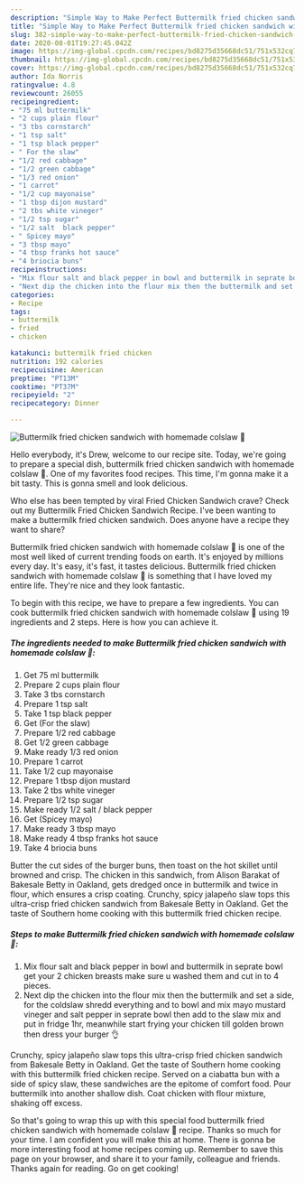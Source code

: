 ```yaml
---
description: "Simple Way to Make Perfect Buttermilk fried chicken sandwich with homemade colslaw 🤪"
title: "Simple Way to Make Perfect Buttermilk fried chicken sandwich with homemade colslaw 🤪"
slug: 382-simple-way-to-make-perfect-buttermilk-fried-chicken-sandwich-with-homemade-colslaw
date: 2020-08-01T19:27:45.042Z
image: https://img-global.cpcdn.com/recipes/bd8275d35668dc51/751x532cq70/buttermilk-fried-chicken-sandwich-with-homemade-colslaw-🤪-recipe-main-photo.jpg
thumbnail: https://img-global.cpcdn.com/recipes/bd8275d35668dc51/751x532cq70/buttermilk-fried-chicken-sandwich-with-homemade-colslaw-🤪-recipe-main-photo.jpg
cover: https://img-global.cpcdn.com/recipes/bd8275d35668dc51/751x532cq70/buttermilk-fried-chicken-sandwich-with-homemade-colslaw-🤪-recipe-main-photo.jpg
author: Ida Norris
ratingvalue: 4.8
reviewcount: 26055
recipeingredient:
- "75 ml buttermilk"
- "2 cups plain flour"
- "3 tbs cornstarch"
- "1 tsp salt"
- "1 tsp black pepper"
- " For the slaw"
- "1/2 red cabbage"
- "1/2 green cabbage"
- "1/3 red onion"
- "1 carrot"
- "1/2 cup mayonaise"
- "1 tbsp dijon mustard"
- "2 tbs white vineger"
- "1/2 tsp sugar"
- "1/2 salt  black pepper"
- " Spicey mayo"
- "3 tbsp mayo"
- "4 tbsp franks hot sauce"
- "4 briocia buns"
recipeinstructions:
- "Mix flour salt and black pepper in bowl and buttermilk in seprate bowl get your 2 chicken breasts make sure u washed them and cut in to 4 pieces."
- "Next dip the chicken into the flour mix then the buttermilk and set a side, for the coldslaw shredd everything and to bowl and mix mayo mustard vineger and salt pepper in seprate bowl then add to the slaw mix and put in fridge 1hr, meanwhile start frying your chicken till golden brown then dress your burger 👌"
categories:
- Recipe
tags:
- buttermilk
- fried
- chicken

katakunci: buttermilk fried chicken 
nutrition: 192 calories
recipecuisine: American
preptime: "PT13M"
cooktime: "PT37M"
recipeyield: "2"
recipecategory: Dinner

---
```



![Buttermilk fried chicken sandwich with homemade colslaw 🤪](https://img-global.cpcdn.com/recipes/bd8275d35668dc51/751x532cq70/buttermilk-fried-chicken-sandwich-with-homemade-colslaw-🤪-recipe-main-photo.jpg)

Hello everybody, it's Drew, welcome to our recipe site. Today, we're going to prepare a special dish, buttermilk fried chicken sandwich with homemade colslaw 🤪. One of my favorites food recipes. This time, I'm gonna make it a bit tasty. This is gonna smell and look delicious.

Who else has been tempted by viral Fried Chicken Sandwich crave? Check out my Buttermilk Fried Chicken Sandwich Recipe. I&#39;ve been wanting to make a buttermilk fried chicken sandwich. Does anyone have a recipe they want to share?

Buttermilk fried chicken sandwich with homemade colslaw 🤪 is one of the most well liked of current trending foods on earth. It's enjoyed by millions every day. It's easy, it's fast, it tastes delicious. Buttermilk fried chicken sandwich with homemade colslaw 🤪 is something that I have loved my entire life. They're nice and they look fantastic.


To begin with this recipe, we have to prepare a few ingredients. You can cook buttermilk fried chicken sandwich with homemade colslaw 🤪 using 19 ingredients and 2 steps. Here is how you can achieve it.

<!--inarticleads1-->

##### The ingredients needed to make Buttermilk fried chicken sandwich with homemade colslaw 🤪:

1. Get 75 ml buttermilk
1. Prepare 2 cups plain flour
1. Take 3 tbs cornstarch
1. Prepare 1 tsp salt
1. Take 1 tsp black pepper
1. Get  (For the slaw)
1. Prepare 1/2 red cabbage
1. Get 1/2 green cabbage
1. Make ready 1/3 red onion
1. Prepare 1 carrot
1. Take 1/2 cup mayonaise
1. Prepare 1 tbsp dijon mustard
1. Take 2 tbs white vineger
1. Prepare 1/2 tsp sugar
1. Make ready 1/2 salt / black pepper
1. Get  (Spicey mayo)
1. Make ready 3 tbsp mayo
1. Make ready 4 tbsp franks hot sauce
1. Take 4 briocia buns


Butter the cut sides of the burger buns, then toast on the hot skillet until browned and crisp. The chicken in this sandwich, from Alison Barakat of Bakesale Betty in Oakland, gets dredged once in buttermilk and twice in flour, which ensures a crisp coating. Crunchy, spicy jalapeño slaw tops this ultra-crisp fried chicken sandwich from Bakesale Betty in Oakland. Get the taste of Southern home cooking with this buttermilk fried chicken recipe. 

<!--inarticleads2-->

##### Steps to make Buttermilk fried chicken sandwich with homemade colslaw 🤪:

1. Mix flour salt and black pepper in bowl and buttermilk in seprate bowl get your 2 chicken breasts make sure u washed them and cut in to 4 pieces.
1. Next dip the chicken into the flour mix then the buttermilk and set a side, for the coldslaw shredd everything and to bowl and mix mayo mustard vineger and salt pepper in seprate bowl then add to the slaw mix and put in fridge 1hr, meanwhile start frying your chicken till golden brown then dress your burger 👌


Crunchy, spicy jalapeño slaw tops this ultra-crisp fried chicken sandwich from Bakesale Betty in Oakland. Get the taste of Southern home cooking with this buttermilk fried chicken recipe. Served on a ciabatta bun with a side of spicy slaw, these sandwiches are the epitome of comfort food. Pour buttermilk into another shallow dish. Coat chicken with flour mixture, shaking off excess. 

So that's going to wrap this up with this special food buttermilk fried chicken sandwich with homemade colslaw 🤪 recipe. Thanks so much for your time. I am confident you will make this at home. There is gonna be more interesting food at home recipes coming up. Remember to save this page on your browser, and share it to your family, colleague and friends. Thanks again for reading. Go on get cooking!

